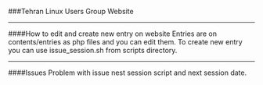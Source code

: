 
###Tehran Linux Users Group Website

---
####How to edit and create new entry on website
Entries are on contents/entries as php files and you can edit them.
To create new entry you can use issue_session.sh from scripts directory.


---
####Issues 
Problem with issue nest session script and next session date.


